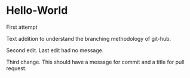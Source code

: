 # Hello-World
First attempt

Text addition to understand the branching methodology of git-hub.

Second edit. Last edit had no message.

Third change. This should have a message for commit and a title for pull request.
